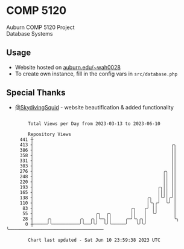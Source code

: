 # COMP 5120
Auburn COMP 5120 Project  
Database Systems

## Usage
- Website hosted on [auburn.edu/~wah0028](https://webhome.auburn.edu/~wah0028/)
- To create own instance, fill in the config vars in `src/database.php`

## Special Thanks
- [@SkydivingSquid](https://github.com/SkydivingSquid) - website beautification & added functionality

```

        Total Views per Day from 2023-03-13 to 2023-06-10

        Repository Views
     441 ┼
     413 ┤                                                   ╭╮
     386 ┤                                                   ││
     358 ┤                                                   ││
     331 ┤                                                   ││
     303 ┤                                                   ││
     276 ┤                                                ╭╮ ││
     248 ┤                                                ││ ││
     220 ┤                                                ││ ││
     193 ┤                                              ╭╮││ ││
     165 ┤                                              ││││ ││
     138 ┤                                          ╭╮  │╰╯│╭╯│
     110 ┤                                          │╰╮╭╯  ╰╯ │
      83 ┤                                    ╭╮   ╭╯ ││      │
      55 ┤                       ╭╮  ╭╮       ││   │  ╰╯      │
      28 ┤     ╭╮          ╭╮  ╭╮│╰─╮││     ╭─╯╰╮╭╮│          ╰╮
       0 ┼─────╯╰──────────╯╰──╯╰╯  ╰╯╰─────╯   ╰╯╰╯           ╰───────────────────────────────────

        Chart last updated - Sat Jun 10 23:59:38 2023 UTC
        
```
